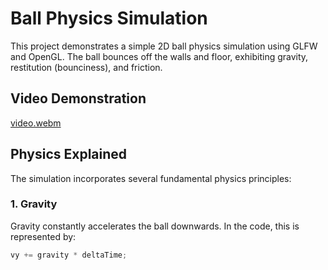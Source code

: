 # Ball Physics Simulation

This project demonstrates a simple 2D ball physics simulation using GLFW and OpenGL. The ball bounces off the walls and floor, exhibiting gravity, restitution (bounciness), and friction.

## Video Demonstration

[video.webm](video.webm)

## Physics Explained

The simulation incorporates several fundamental physics principles:

### 1. Gravity

Gravity constantly accelerates the ball downwards. In the code, this is represented by:

```c
vy += gravity * deltaTime;
